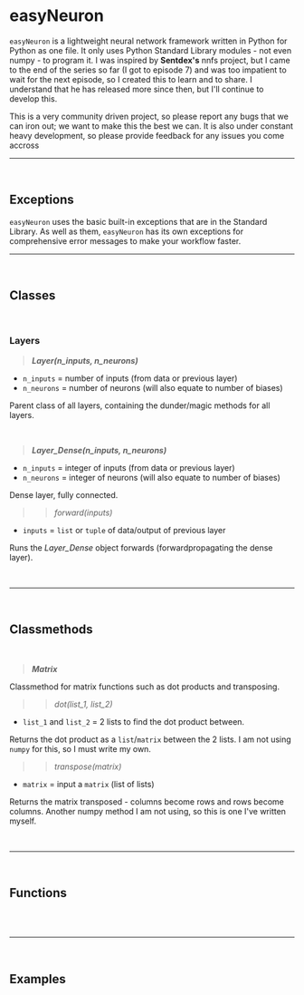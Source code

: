 # easyNeuron
`easyNeuron` is a lightweight neural network framework written in Python for Python as one file.
It only uses Python Standard Library modules - not even numpy - to program it. I was inspired by **Sentdex's** nnfs project, but I came
to the end of the series so far (I got to episode 7) and was too impatient to wait for the next episode, so I created this
to learn and to share. I understand that he has released more since then, but I'll continue to develop this.

This is a very community driven project, so please report any bugs that we can iron out;
we want to make this the best we can. It is also under constant heavy development, so
please provide feedback for any issues you come accross

-------

<br/>

## **Exceptions**
`easyNeuron` uses the basic built-in exceptions that are in the Standard Library.
As well as them, `easyNeuron` has its own exceptions for comprehensive error messages to make your workflow faster.

--------
<br/>

## **Classes**

<br/>

### **Layers**
>***Layer(n_inputs, n_neurons)***
- `n_inputs` = number of inputs (from data or previous layer)
- `n_neurons` = number of neurons (will also equate to number of biases)

Parent class of all layers, containing the dunder/magic methods for all layers.

<br/>

>***Layer_Dense(n_inputs, n_neurons)***
- `n_inputs` = integer of inputs (from data or previous layer)
- `n_neurons` = integer of neurons (will also equate to number of biases)

Dense layer, fully connected.

>>*forward(inputs)*
 - `inputs` = `list` or `tuple` of data/output of previous layer

Runs the *Layer_Dense* object forwards (forwardpropagating the dense layer).

<br/>

--------

<br/>

## **Classmethods**

<br/>

> ***Matrix***

Classmethod for matrix functions such as dot products and transposing.

>>*dot(list_1, list_2)*
 - `list_1` and `list_2` = 2 lists to find the dot product between.

Returns the dot product as a `list`/`matrix` between the 2 lists. I am not using `numpy` for this, so I must write my own.

>>*transpose(matrix)*
 - `matrix` = input a `matrix` (list of lists)

Returns the matrix transposed - columns become rows and rows become columns. Another numpy method I am not using, so this is one I've written myself.

<br/>

-------

<br/>

## **Functions**

<br/>



<br/>

-------

<br/>

## **Examples**

<br/>